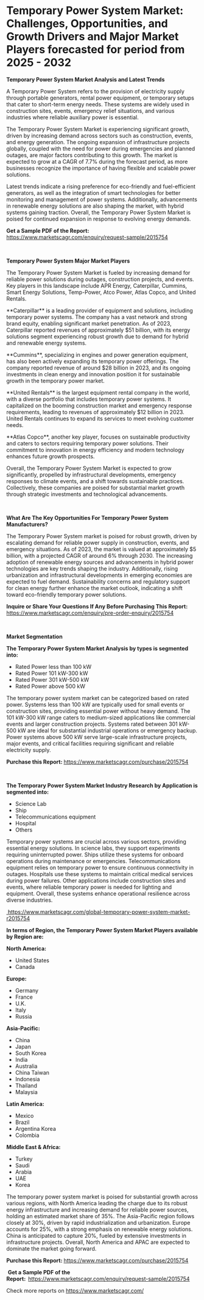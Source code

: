 <p><h1>Temporary Power System Market: Challenges, Opportunities, and Growth Drivers and Major Market Players forecasted for period from 2025 - 2032</h1></p><p><strong>Temporary Power System Market Analysis and Latest Trends</strong></p>
<p><p>A Temporary Power System refers to the provision of electricity supply through portable generators, rental power equipment, or temporary setups that cater to short-term energy needs. These systems are widely used in construction sites, events, emergency relief situations, and various industries where reliable auxiliary power is essential.</p><p>The Temporary Power System Market is experiencing significant growth, driven by increasing demand across sectors such as construction, events, and energy generation. The ongoing expansion of infrastructure projects globally, coupled with the need for power during emergencies and planned outages, are major factors contributing to this growth. The market is expected to grow at a CAGR of 7.7% during the forecast period, as more businesses recognize the importance of having flexible and scalable power solutions.</p><p>Latest trends indicate a rising preference for eco-friendly and fuel-efficient generators, as well as the integration of smart technologies for better monitoring and management of power systems. Additionally, advancements in renewable energy solutions are also shaping the market, with hybrid systems gaining traction. Overall, the Temporary Power System Market is poised for continued expansion in response to evolving energy demands.</p></p>
<p><strong>Get a Sample PDF of the Report:&nbsp;</strong> <a href="https://www.marketscagr.com/enquiry/request-sample/2015754?utm_campaign=1905&utm_medium=2&utm_source=Github&utm_content=ia&utm_term=17012025&utm_id=temporary-power-system">https://www.marketscagr.com/enquiry/request-sample/2015754</a></p>
<p>&nbsp;</p>
<p><strong>Temporary Power System Major Market Players</strong></p>
<p><p>The Temporary Power System Market is fueled by increasing demand for reliable power solutions during outages, construction projects, and events. Key players in this landscape include APR Energy, Caterpillar, Cummins, Smart Energy Solutions, Temp-Power, Atco Power, Atlas Copco, and United Rentals.</p><p>**Caterpillar** is a leading provider of equipment and solutions, including temporary power systems. The company has a vast network and strong brand equity, enabling significant market penetration. As of 2023, Caterpillar reported revenues of approximately $51 billion, with its energy solutions segment experiencing robust growth due to demand for hybrid and renewable energy systems.</p><p>**Cummins**, specializing in engines and power generation equipment, has also been actively expanding its temporary power offerings. The company reported revenue of around $28 billion in 2023, and its ongoing investments in clean energy and innovation position it for sustainable growth in the temporary power market.</p><p>**United Rentals** is the largest equipment rental company in the world, with a diverse portfolio that includes temporary power systems. It capitalized on the booming construction market and emergency response requirements, leading to revenues of approximately $12 billion in 2023. United Rentals continues to expand its services to meet evolving customer needs.</p><p>**Atlas Copco**, another key player, focuses on sustainable productivity and caters to sectors requiring temporary power solutions. Their commitment to innovation in energy efficiency and modern technology enhances future growth prospects.</p><p>Overall, the Temporary Power System Market is expected to grow significantly, propelled by infrastructural developments, emergency responses to climate events, and a shift towards sustainable practices. Collectively, these companies are poised for substantial market growth through strategic investments and technological advancements.</p></p>
<p>&nbsp;</p>
<p><strong>What Are The Key Opportunities For Temporary Power System Manufacturers?</strong></p>
<p><p>The Temporary Power System market is poised for robust growth, driven by escalating demand for reliable power supply in construction, events, and emergency situations. As of 2023, the market is valued at approximately $5 billion, with a projected CAGR of around 6% through 2030. The increasing adoption of renewable energy sources and advancements in hybrid power technologies are key trends shaping the industry. Additionally, rising urbanization and infrastructural developments in emerging economies are expected to fuel demand. Sustainability concerns and regulatory support for clean energy further enhance the market outlook, indicating a shift toward eco-friendly temporary power solutions.</p></p>
<p><strong>Inquire or Share Your Questions If Any Before Purchasing This Report:</strong> <a href="https://www.marketscagr.com/enquiry/pre-order-enquiry/2015754?utm_campaign=1905&utm_medium=2&utm_source=Github&utm_content=ia&utm_term=17012025&utm_id=temporary-power-system">https://www.marketscagr.com/enquiry/pre-order-enquiry/2015754</a></p>
<p>&nbsp;</p>
<p><strong>Market Segmentation</strong></p>
<p><strong>The Temporary Power System Market Analysis by types is segmented into:</strong></p>
<p><ul><li>Rated Power less than 100 kW</li><li>Rated Power 101 kW-300 kW</li><li>Rated Power 301 kW-500 kW</li><li>Rated Power above 500 kW</li></ul></p>
<p><p>The temporary power system market can be categorized based on rated power. Systems less than 100 kW are typically used for small events or construction sites, providing essential power without heavy demand. The 101 kW-300 kW range caters to medium-sized applications like commercial events and larger construction projects. Systems rated between 301 kW-500 kW are ideal for substantial industrial operations or emergency backup. Power systems above 500 kW serve large-scale infrastructure projects, major events, and critical facilities requiring significant and reliable electricity supply.</p></p>
<p><strong>Purchase this Report:&nbsp;</strong><a href="https://www.marketscagr.com/purchase/2015754?utm_campaign=1905&utm_medium=2&utm_source=Github&utm_content=ia&utm_term=17012025&utm_id=temporary-power-system">https://www.marketscagr.com/purchase/2015754</a></p>
<p>&nbsp;</p>
<p><strong>The Temporary Power System Market Industry Research by Application is segmented into:</strong></p>
<p><ul><li>Science Lab</li><li>Ship</li><li>Telecommunications equipment</li><li>Hospital</li><li>Others</li></ul></p>
<p><p>Temporary power systems are crucial across various sectors, providing essential energy solutions. In science labs, they support experiments requiring uninterrupted power. Ships utilize these systems for onboard operations during maintenance or emergencies. Telecommunications equipment relies on temporary power to ensure continuous connectivity in outages. Hospitals use these systems to maintain critical medical services during power failures. Other applications include construction sites and events, where reliable temporary power is needed for lighting and equipment. Overall, these systems enhance operational resilience across diverse industries.</p></p>
<p><a href="https://www.marketscagr.com/global-temporary-power-system-market-r2015754?utm_campaign=1905&utm_medium=2&utm_source=Github&utm_content=ia&utm_term=17012025&utm_id=temporary-power-system">&nbsp;https://www.marketscagr.com/global-temporary-power-system-market-r2015754</a></p>
<p><strong>In terms of Region, the Temporary Power System Market Players available by Region are:</strong></p>
<p>
    <p> <strong> North America: </strong>
        <ul>
            <li>United States</li>
            <li>Canada</li>
        </ul>
        </p> 
    <p> <strong> Europe: </strong>
        <ul>
            <li>Germany</li>
            <li>France</li>
            <li>U.K.</li>
            <li>Italy</li>
            <li>Russia</li>
        </ul>
        </p> 
    <p> <strong> Asia-Pacific: </strong>
        <ul>
            <li>China</li>
            <li>Japan</li>
            <li>South Korea</li>
            <li>India</li>
            <li>Australia</li>
            <li>China Taiwan</li>
            <li>Indonesia</li>
            <li>Thailand</li>
            <li>Malaysia</li>
        </ul>
        </p> 
    <p> <strong> Latin America: </strong>
        <ul>
            <li>Mexico</li>
            <li>Brazil</li>
            <li>Argentina Korea</li>
            <li>Colombia</li>
        </ul>
        </p> 
    <p> <strong> Middle East & Africa: </strong>
        <ul>
            <li>Turkey</li>
            <li>Saudi</li>
            <li>Arabia</li>
            <li>UAE</li>
            <li>Korea</li>
        </ul>
    </p>
    </p>
<p><p>The temporary power system market is poised for substantial growth across various regions, with North America leading the charge due to its robust energy infrastructure and increasing demand for reliable power sources, holding an estimated market share of 35%. The Asia-Pacific region follows closely at 30%, driven by rapid industrialization and urbanization. Europe accounts for 25%, with a strong emphasis on renewable energy solutions. China is anticipated to capture 20%, fueled by extensive investments in infrastructure projects. Overall, North America and APAC are expected to dominate the market going forward.</p></p>
<p><strong>Purchase this Report: </strong><a href="https://www.marketscagr.com/purchase/2015754?utm_campaign=1905&utm_medium=2&utm_source=Github&utm_content=ia&utm_term=17012025&utm_id=temporary-power-system">https://www.marketscagr.com/purchase/2015754</a></p>
<p>&nbsp;<strong>Get a Sample PDF of the Report:&nbsp;&nbsp;</strong><a href="https://www.marketscagr.com/enquiry/request-sample/2015754?utm_campaign=1905&utm_medium=2&utm_source=Github&utm_content=ia&utm_term=17012025&utm_id=temporary-power-system">https://www.marketscagr.com/enquiry/request-sample/2015754</a></p>
<p><strong></strong></p>
<p>Check more reports on <a href="https://www.marketscagr.com/?utm_campaign=1905&utm_medium=2&utm_source=Github&utm_content=ia&utm_term=17012025&utm_id=temporary-power-system">https://www.marketscagr.com/</a></p>